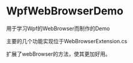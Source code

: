 # WpfWebBrowserDemo
用于学习Wpf的WebBrowser而制作的Demo

主要的几个功能实现位于WebBrowserExtension.cs

扩展了webBrowser的方法，使其更加好用。
